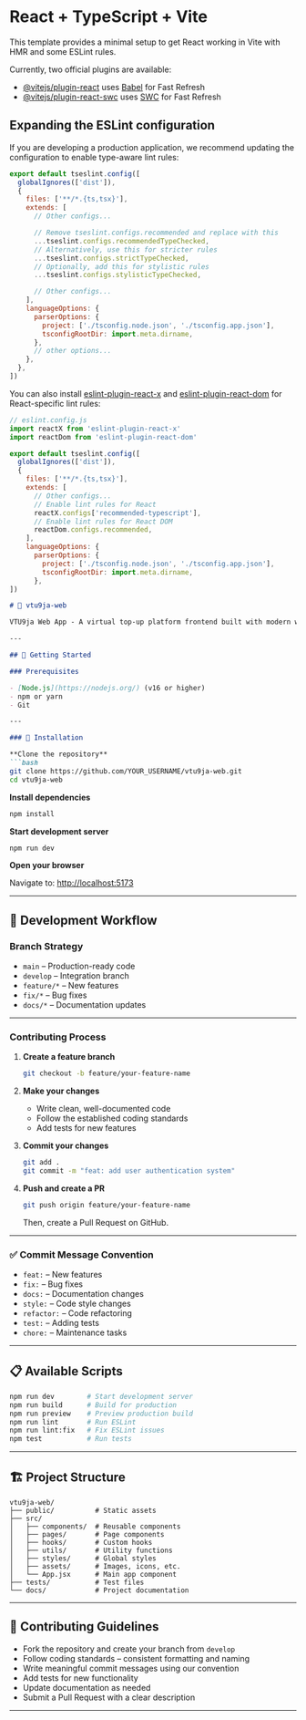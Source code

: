 # React + TypeScript + Vite

This template provides a minimal setup to get React working in Vite with HMR and some ESLint rules.

Currently, two official plugins are available:

- [@vitejs/plugin-react](https://github.com/vitejs/vite-plugin-react/blob/main/packages/plugin-react) uses [Babel](https://babeljs.io/) for Fast Refresh
- [@vitejs/plugin-react-swc](https://github.com/vitejs/vite-plugin-react/blob/main/packages/plugin-react-swc) uses [SWC](https://swc.rs/) for Fast Refresh

## Expanding the ESLint configuration

If you are developing a production application, we recommend updating the configuration to enable type-aware lint rules:

```js
export default tseslint.config([
  globalIgnores(['dist']),
  {
    files: ['**/*.{ts,tsx}'],
    extends: [
      // Other configs...

      // Remove tseslint.configs.recommended and replace with this
      ...tseslint.configs.recommendedTypeChecked,
      // Alternatively, use this for stricter rules
      ...tseslint.configs.strictTypeChecked,
      // Optionally, add this for stylistic rules
      ...tseslint.configs.stylisticTypeChecked,

      // Other configs...
    ],
    languageOptions: {
      parserOptions: {
        project: ['./tsconfig.node.json', './tsconfig.app.json'],
        tsconfigRootDir: import.meta.dirname,
      },
      // other options...
    },
  },
])
```

You can also install [eslint-plugin-react-x](https://github.com/Rel1cx/eslint-react/tree/main/packages/plugins/eslint-plugin-react-x) and [eslint-plugin-react-dom](https://github.com/Rel1cx/eslint-react/tree/main/packages/plugins/eslint-plugin-react-dom) for React-specific lint rules:

```js
// eslint.config.js
import reactX from 'eslint-plugin-react-x'
import reactDom from 'eslint-plugin-react-dom'

export default tseslint.config([
  globalIgnores(['dist']),
  {
    files: ['**/*.{ts,tsx}'],
    extends: [
      // Other configs...
      // Enable lint rules for React
      reactX.configs['recommended-typescript'],
      // Enable lint rules for React DOM
      reactDom.configs.recommended,
    ],
    languageOptions: {
      parserOptions: {
        project: ['./tsconfig.node.json', './tsconfig.app.json'],
        tsconfigRootDir: import.meta.dirname,
      },
])
```



````markdown
# 🚀 vtu9ja-web

VTU9ja Web App - A virtual top-up platform frontend built with modern web technologies.

---

## 🚦 Getting Started

### Prerequisites

- [Node.js](https://nodejs.org/) (v16 or higher)
- npm or yarn
- Git

---

### 🔧 Installation

**Clone the repository**
```bash
git clone https://github.com/YOUR_USERNAME/vtu9ja-web.git
cd vtu9ja-web
````

**Install dependencies**

```bash
npm install
```

**Start development server**

```bash
npm run dev
```

**Open your browser**

Navigate to: [http://localhost:5173](http://localhost:5173)

---

## 🔄 Development Workflow

### Branch Strategy

* `main` – Production-ready code
* `develop` – Integration branch
* `feature/*` – New features
* `fix/*` – Bug fixes
* `docs/*` – Documentation updates

---

### Contributing Process

1. **Create a feature branch**

   ```bash
   git checkout -b feature/your-feature-name
   ```

2. **Make your changes**

   * Write clean, well-documented code
   * Follow the established coding standards
   * Add tests for new features

3. **Commit your changes**

   ```bash
   git add .
   git commit -m "feat: add user authentication system"
   ```

4. **Push and create a PR**

   ```bash
   git push origin feature/your-feature-name
   ```

   Then, create a Pull Request on GitHub.

---

### ✅ Commit Message Convention

* `feat:` – New features
* `fix:` – Bug fixes
* `docs:` – Documentation changes
* `style:` – Code style changes
* `refactor:` – Code refactoring
* `test:` – Adding tests
* `chore:` – Maintenance tasks

---

## 📋 Available Scripts

```bash
npm run dev        # Start development server
npm run build      # Build for production
npm run preview    # Preview production build
npm run lint       # Run ESLint
npm run lint:fix   # Fix ESLint issues
npm test           # Run tests
```

---

## 🏗️ Project Structure

```
vtu9ja-web/
├── public/          # Static assets
├── src/
│   ├── components/  # Reusable components
│   ├── pages/       # Page components
│   ├── hooks/       # Custom hooks
│   ├── utils/       # Utility functions
│   ├── styles/      # Global styles
│   ├── assets/      # Images, icons, etc.
│   └── App.jsx      # Main app component
├── tests/           # Test files
└── docs/            # Project documentation
```

---

## 🤝 Contributing Guidelines

* Fork the repository and create your branch from `develop`
* Follow coding standards – consistent formatting and naming
* Write meaningful commit messages using our convention
* Add tests for new functionality
* Update documentation as needed
* Submit a Pull Request with a clear description

---

```




